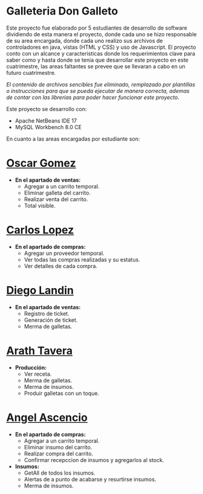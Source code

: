 # Galleteria Don Galleto

Este proyecto fue elaborado por 5 estudiantes de desarrollo de software dividiendo de esta manera el proyecto, donde cada uno se hizo responsable de su area encargada, donde cada uno realizo sus archivos de controladores en java, vistas (HTML y CSS) y uso de Javascript.
El proyecto conto con un alcance y caracteristicas donde los requerimientos clave para saber como y hasta donde se tenia que desarrollar este proyecto en este cuatrimestre, las areas faltantes se prevee que se llevaran a cabo en un futuro cuatrimestre.

*El contenido de archivos sencibles fue eliminado, remplazado por plantillas o instrucciones para que se pueda ejecutar de manera correcta, ademas de contar con las librerias para poder hacer funcionar este proyecto.*

Este proyecto se desarrollo con:
  *  Apache NetBeans IDE 17
  *  MySQL Workbench 8.0 CE

En cuanto a las areas encargadas por estudiante son:

# [Oscar Gomez](https://github.com/nombre-de-usuario)
  * **En el apartado de ventas:**
    * Agregar a un carrito temporal.
    * Eliminar galleta del carrito.
    * Realizar venta del carrito.
    * Total visible.

# [Carlos Lopez](https://github.com/IDGS-901-22002224)
  * **En el apartado de compras:**
    * Agregar un proveedor temporal.
    * Ver todas las compras realizadas y su estatus.
    * Ver detalles de cada compra.

# [Diego Landin](https://github.com/IDGS-901-22002343)
  * **En el apartado de ventas:**
    * Registro de ticket.
    * Generación de ticket.
    * Merma de galletas.

# [Arath Tavera](https://github.com/nombre-de-usuario)
  * **Producción:**
    * Ver receta.
    * Merma de galletas.
    * Merma de insumos.
    * Produir galletas con un toque.

# [Angel Ascencio](https://github.com/Angel-Ascencio)
  * **En el apartado de compras:**
      * Agregar a un carrito temporal.
      * Eliminar insumo del carrito.
      * Realizar compra del carrito.
      * Confirmar recepccion de insumos y agregarlos al stock.
  * **Insumos:**
      * GetAll de todos los insumos.
      * Alertas de a punto de acabarse y resurtirse insumos.
      * Merma de insumos.
